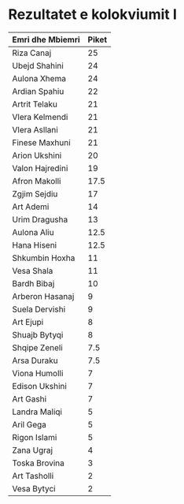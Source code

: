 # Rezultatet e kolokviumit I

| Emri dhe Mbiemri | Piket |
| ---------------- | ----- |
| Riza Canaj       | 25    |
| Ubejd Shahini    | 24    |
| Aulona Xhema     | 24    |
| Ardian Spahiu    | 22    |
| Artrit Telaku    | 21    |
| Vlera Kelmendi   | 21    |
| Vlera Asllani    | 21    |
| Finese Maxhuni   | 21    |
| Arion Ukshini    | 20    |
| Valon Hajredini  | 19    |
| Afron Makolli    | 17.5  |
| Zgjim Sejdiu     | 17    |
| Art Ademi        | 14    |
| Urim Dragusha    | 13    |
| Aulona Aliu      | 12.5  |
| Hana Hiseni      | 12.5  |
| Shkumbin Hoxha   | 11    |
| Vesa Shala       | 11    |
| Bardh Bibaj      | 10    |
| Arberon Hasanaj  | 9     |
| Suela Dervishi   | 9     |
| Art Ejupi        | 8     |
| Shuajb Bytyqi    | 8    |
| Shqipe Zeneli    | 7.5   |
| Arsa Duraku      | 7.5   |
| Viona Humolli    | 7     |
| Edison Ukshini   | 7     |
| Art Gashi        | 7     |
| Landra Maliqi    | 5     |
| Aril Gega        | 5     |
| Rigon Islami     | 5     |
| Zana Ugraj       | 4     |
| Toska Brovina    | 3     |
| Art Tasholli     | 2     |
| Vesa Bytyci      | 2     |

